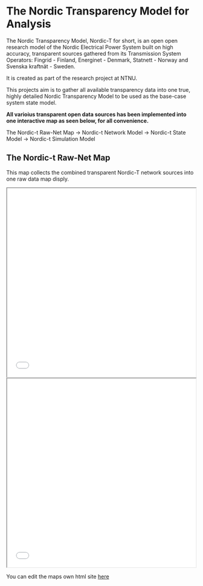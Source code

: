 # The Nordic Transparency Model for Analysis
The Nordic Transparency Model, Nordic-T for short, is an open open research model of the Nordic Electrical Power System built on high accuracy, transparent sources gathered from its Transmission System Operators: Fingrid - Finland, Energinet - Denmark, Statnett - Norway and Svenska kraftnät - Sweden. 

It is created as part of the research project at NTNU.

This projects aim is to gather all available transparency data into one true, highly detailed Nordic Transparency Model to be used as the base-case system state model.

**All varioius transparent open data sources has been implemented into one interactive map as seen below, for all convenience.**

The Nordic-t Raw-Net Map -> Nordic-t Network Model -> Nordic-t State Model -> Nordic-t Simulation Model
## The Nordic-t Raw-Net Map

This map collects the combined transparent Nordic-T network sources into one raw data map disply.

<p align="center"><iframe src="data/maps/nordict_raw-net_map.html" height="500" width="500"></p>

## The Nordict Network Model Map

<p align="center"></iframe> <iframe src="nordic_state_model_map.html" height="500" width="500"></iframe></p>


You can edit the maps own html site [here](https://github.com/ocrj/nordic/blob/gh-pages/nordic_state_model_map.html)
